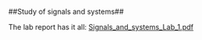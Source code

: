 ##Study of signals and systems##

The lab report has it all: [Signals_and_systems_Lab_1.pdf](https://github.com/user-attachments/files/19949251/Signals_and_systems_Lab_1.pdf)
